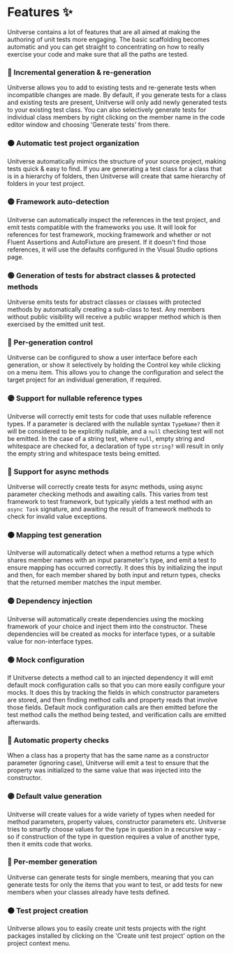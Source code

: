 # Features ✨

Unitverse contains a lot of features that are all aimed at making the authoring of unit tests more engaging. The basic scaffolding becomes automatic and you can get straight to concentrating on how to really exercise your code and make sure that all the paths are tested.

### 🔴 Incremental generation & re-generation

Unitverse allows you to add to existing tests and re-generate tests when incompatible changes are made. By default, if you generate tests for a class and existing tests are present, Unitverse will only add newly generated tests to your existing test class. You can also selectively generate tests for individual class members by right clicking on the member name in the code editor window and choosing 'Generate tests' from there.

### 🟠 Automatic test project organization

Unitverse automatically mimics the structure of your source project, making tests quick & easy to find. If you are generating a test class for a class that is in a hierarchy of folders, then Unitverse will create that same hierarchy of folders in your test project.

### 🟡 Framework auto-detection

Unitverse can automatically inspect the references in the test project, and emit tests compatible with the frameworks you use. It will look for references for test framework, mocking framework and whether or not Fluent Assertions and AutoFixture are present. If it doesn't find those references, it will use the defaults configured in the Visual Studio options page.

### 🟢 Generation of tests for abstract classes & protected methods

Unitverse emits tests for abstract classes or classes with protected methods by automatically creating a sub-class to test. Any members without public visibility will receive a public wrapper method which is then exercised by the emitted unit test.

### 🔵 Per-generation control

Unitverse can be configured to show a user interface before each generation, or show it selectively by holding the Control key while clicking on a menu item. This allows you to change the configuration and select the target project for an individual generation, if required.

### 🟣 Support for nullable reference types

Unitverse will correctly emit tests for code that uses nullable reference types. If a parameter is declared with the nullable syntax `TypeName?` then it will be considered to be explicitly nullable, and a `null` checking test will not be emitted. In the case of a string test, where `null`, empty string and whitespace are checked for, a declaration of type `string?` will result in only the empty string and whitespace tests being emitted.

### 🔴 Support for async methods

Unitverse will correctly create tests for async methods, using async parameter checking methods and awaiting calls. This varies from test framework to test framework, but typically yields a test method with an `async Task` signature, and awaiting the result of framework methods to check for invalid value exceptions.

### 🟠 Mapping test generation

Unitverse will automatically detect when a method returns a type which shares member names with an input parameter's type, and emit a test to ensure mapping has occurred correctly. It does this by initializing the input and then, for each member shared by both input and return types, checks that the returned member matches the input member.

### 🟡 Dependency injection

Unitverse will automatically create dependencies using the mocking framework of your choice and inject them into the constructor. These dependencies will be created as mocks for interface types, or a suitable value for non-interface types.

### 🟢 Mock configuration

If Unitverse detects a method call to an injected dependency it will emit default mock configuration calls so that you can more easily configure your mocks. It does this by tracking the fields in which constructor parameters are stored, and then finding method calls and property reads that involve those fields. Default mock configuration calls are then emitted before the test method calls the method being tested, and verification calls are emitted afterwards.

### 🔵 Automatic property checks

When a class has a property that has the same name as a constructor parameter (ignoring case), Unitverse will emit a test to ensure that the property was initialized to the same value that was injected into the constructor.

### 🟣 Default value generation

Unitverse will create values for a wide variety of types when needed for method parameters, property values, constructor parameters etc. Unitverse tries to smartly choose values for the type in question in a recursive way - so if construction of the type in question requires a value of another type, then it emits code that works.

### 🔴 Per-member generation

Unitverse can generate tests for single members, meaning that you can generate tests for only the items that you want to test, or add tests for new members when your classes already have tests defined.

### 🟠 Test project creation

Unitverse allows you to easily create unit tests projects with the right packages installed by clicking on the 'Create unit test project' option on the project context menu.
